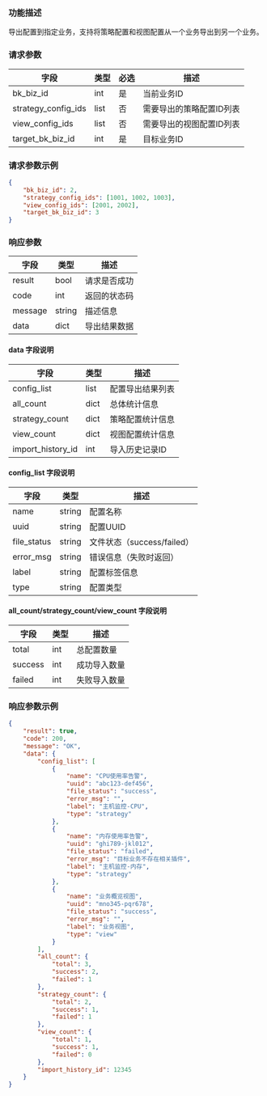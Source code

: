 ### 功能描述

导出配置到指定业务，支持将策略配置和视图配置从一个业务导出到另一个业务。

### 请求参数

| 字段                | 类型 | 必选 | 描述                     |
| ------------------- | ---- | ---- | ------------------------ |
| bk_biz_id           | int  | 是   | 当前业务ID               |
| strategy_config_ids | list | 否   | 需要导出的策略配置ID列表 |
| view_config_ids     | list | 否   | 需要导出的视图配置ID列表 |
| target_bk_biz_id    | int  | 是   | 目标业务ID               |

### 请求参数示例

```json
{
    "bk_biz_id": 2,
    "strategy_config_ids": [1001, 1002, 1003],
    "view_config_ids": [2001, 2002],
    "target_bk_biz_id": 3
}
```

### 响应参数

| 字段    | 类型   | 描述         |
| ------- | ------ | ------------ |
| result  | bool   | 请求是否成功 |
| code    | int    | 返回的状态码 |
| message | string | 描述信息     |
| data    | dict   | 导出结果数据 |

#### data 字段说明

| 字段              | 类型 | 描述             |
| ----------------- | ---- | ---------------- |
| config_list       | list | 配置导出结果列表 |
| all_count         | dict | 总体统计信息     |
| strategy_count    | dict | 策略配置统计信息 |
| view_count        | dict | 视图配置统计信息 |
| import_history_id | int  | 导入历史记录ID   |

#### config_list 字段说明

| 字段        | 类型   | 描述                       |
| ----------- | ------ | -------------------------- |
| name        | string | 配置名称                   |
| uuid        | string | 配置UUID                   |
| file_status | string | 文件状态（success/failed） |
| error_msg   | string | 错误信息（失败时返回）     |
| label       | string | 配置标签信息               |
| type        | string | 配置类型                   |

#### all_count/strategy_count/view_count 字段说明

| 字段    | 类型 | 描述         |
| ------- | ---- | ------------ |
| total   | int  | 总配置数量   |
| success | int  | 成功导入数量 |
| failed  | int  | 失败导入数量 |

### 响应参数示例

```json
{
    "result": true,
    "code": 200,
    "message": "OK",
    "data": {
        "config_list": [
            {
                "name": "CPU使用率告警",
                "uuid": "abc123-def456",
                "file_status": "success",
                "error_msg": "",
                "label": "主机监控-CPU",
                "type": "strategy"
            },
            {
                "name": "内存使用率告警",
                "uuid": "ghi789-jkl012",
                "file_status": "failed",
                "error_msg": "目标业务不存在相关插件",
                "label": "主机监控-内存",
                "type": "strategy"
            },
            {
                "name": "业务概览视图",
                "uuid": "mno345-pqr678",
                "file_status": "success",
                "error_msg": "",
                "label": "业务视图",
                "type": "view"
            }
        ],
        "all_count": {
            "total": 3,
            "success": 2,
            "failed": 1
        },
        "strategy_count": {
            "total": 2,
            "success": 1,
            "failed": 1
        },
        "view_count": {
            "total": 1,
            "success": 1,
            "failed": 0
        },
        "import_history_id": 12345
    }
}
```

